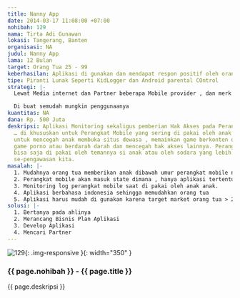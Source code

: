 ```yaml
---
title: Nanny App
date: 2014-03-17 11:08:00 +07:00
nohibah: 129
nama: Tirta Adi Gunawan
lokasi: Tangerang, Banten
organisasi: NA
judul: Nanny App
lama: 12 Bulan
target: Orang Tua 25 - 99
keberhasilan: Aplikasi di gunakan dan mendapat respon positif oleh orang tua .
tipe: Piranti Lunak Seperti KidLogger dan Android parental COntrol
strategi: |-
  Lewat Media internet dan Partner beberapa Mobile provider , dan merk perangkat Mobile

  Di buat semudah mungkin penggunaanya
kuantitas: NA
dana: Rp. 500 Juta
deskripsi: Aplikasi Monitoring sekaligus pemberian Hak Akses pada Perangkat Mobile
  … di khususkan untuk Perangkat Mobile yang sering di pakai oleh anak di fungsikan
  untuk mencegah anak membuka situs dewasa , memainkan game berkonten dewasa seperti
  game porno atau berdarah darah dan mencegah hak akses lainnya. Perangkat Mobile
  bisa saja di pakai oleh temannya si anak atau oleh sodara yang lebih dewasa tanpa
  se-pengawasan kita.
masalah: |-
  1. Mudahnya orang tua memberikan anak dibawah umur perangkat mobile namun minimnya pengawasan / penguasaan orang tua.
  2. Perangkat mobile akan masuk state dimana , hanya aplikasi tertentu yang bisa di mainkan , hanya situs tertentu yang bisa di buka.
  3. Monitoring log perangkat mobile saat di pakai oleh anak anak.
  4. Aplikasi berbahasa indonesia sehingga memudahkan orang tua
  5. Aplikasi harus mudah di gunakan karena target market orang tua > 25
solusi: |-
  1. Bertanya pada ahlinya
  2. Merancang Bisnis Plan Aplikasi
  3. Develop Aplikasi
  4. Mencari Partner
---
```


![129](/static/img/hibahcms/129.png){: .img-responsive }{: width="350" }

### {{ page.nohibah }} - {{ page.title }}

{{ page.deskripsi }}
